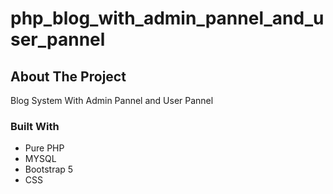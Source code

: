 # php_blog_with_admin_pannel_and_user_pannel

<!-- ABOUT THE PROJECT -->
## About The Project
   Blog System With Admin Pannel and User Pannel
### Built With

* Pure PHP
* MYSQL 
* Bootstrap 5
* CSS




